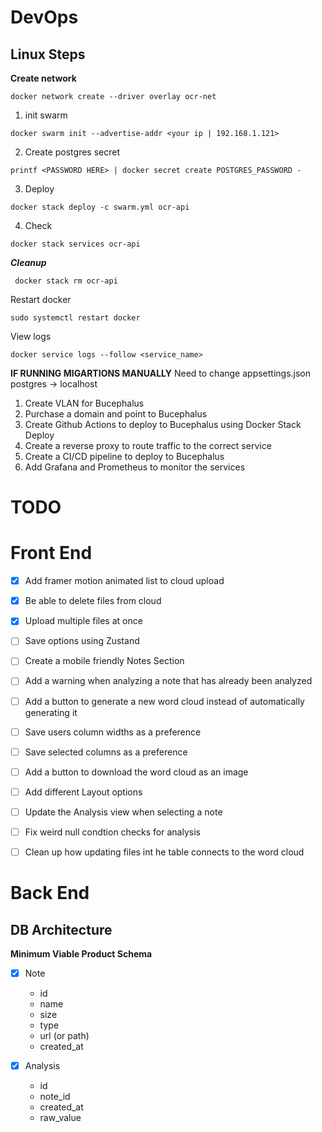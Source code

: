 ﻿
# DevOps

## Linux Steps

**Create network**

```
docker network create --driver overlay ocr-net
```

1. init swarm

```
docker swarm init --advertise-addr <your ip | 192.168.1.121>
```

2. Create postgres secret

```
printf <PASSWORD HERE> | docker secret create POSTGRES_PASSWORD -
```

3. Deploy
```
docker stack deploy -c swarm.yml ocr-api
```

4. Check
```
docker stack services ocr-api
```

***Cleanup***
```
 docker stack rm ocr-api
```
Restart docker
```
sudo systemctl restart docker
```

View logs
```
docker service logs --follow <service_name>
```

**IF RUNNING MIGARTIONS MANUALLY**
Need to change appsettings.json postgres -> localhost

1. Create VLAN for Bucephalus
2. Purchase a domain and point to Bucephalus
3. Create Github Actions to deploy to Bucephalus using Docker Stack Deploy
4. Create a reverse proxy to route traffic to the correct service
5. Create a CI/CD pipeline to deploy to Bucephalus
6. Add Grafana and Prometheus to monitor the services

# TODO

# Front End
- [x] Add framer motion animated list to cloud upload
- [x] Be able to delete files from cloud
- [x] Upload multiple files at once

- [ ] Save options using Zustand
- [ ] Create a mobile friendly Notes Section
- [ ] Add a warning when analyzing a note that has already been analyzed
- [ ] Add a button to generate a new word cloud instead of automatically generating it
- [ ] Save users column widths as a preference
- [ ] Save selected columns as a preference
- [ ] Add a button to download the word cloud as an image
- [ ] Add different Layout options
- [ ] Update the Analysis view when selecting a note

- [ ] Fix weird null condtion checks for analysis
- [ ] Clean up how updating files int he table connects to the word cloud

# Back End

## DB Architecture
**Minimum Viable Product Schema**

- [x] Note
    - id
    - name
    - size
    - type
    - url (or path)
    - created_at

- [x] Analysis
    - id
    - note_id
    - created_at
    - raw_value


